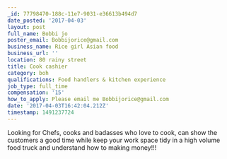 ```yaml
---
_id: 77798470-188c-11e7-9031-e36613b494d7
date_posted: '2017-04-03'
layout: post
full_name: Bobbi jo
poster_email: Bobbijorice@gmail.com
business_name: Rice girl Asian food
business_url: ''
location: 80 rainy street
title: Cook cashier
category: boh
qualifications: Food handlers & kitchen experience
job_type: full_time
compensation: '15'
how_to_apply: Please email me Bobbijorice@gmail.com
date: '2017-04-03T16:42:04.212Z'
timestamp: 1491237724
---
```

Looking for Chefs, cooks and badasses who love to cook, can show the customers a good time while keep your work space tidy in a high volume food truck and understand how to making money!!!
